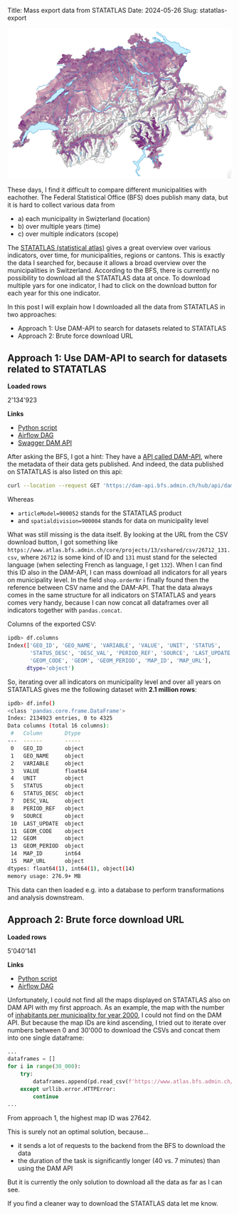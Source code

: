 Title: Mass export data from STATATLAS
Date: 2024-05-26
Slug: statatlas-export

![STATATLAS Thumbnail](../images/statatlas_thumbnail.png)

These days, I find it difficult to compare different municipalities with eachother.
The Federal Statistical Office (BFS) does publish many data, but it is hard to collect various data from

* a) each municipality in Swizterland (location)
* b) over multiple years (time)
* c) over multiple indicators (scope)

The [STATATLAS (statistical atlas)](https://www.atlas.bfs.admin.ch/de/index.html) gives a great overview over various indicators, over time, for municipalities, regions or cantons.
This is exactly the data I searched for, because it allows a broad overview over the municipalities in Switzerland.
According to the BFS, there is currently no possibility to download all the STATATLAS data at once.
To download multiple yars for one indicator, I had to click on the download button for each year for this one indicator.

In this post I will explain how I downloaded all the data from STATATLAS in two approaches:

* Approach 1: Use DAM-API to search for datasets related to STATATLAS
* Approach 2: Brute force download URL

## Approach 1: Use DAM-API to search for datasets related to STATATLAS

**Loaded rows**

2'134'923

**Links**

* [Python script](https://github.com/fbardos/homelab_elt/blob/main/homelab_airflow/dags/bfs_statatlas/run_bfs_statatlas.py)
* [Airflow DAG](https://github.com/fbardos/homelab_elt/blob/c98dbf5de5e235f5308f31ad69e531a9d50ae054/homelab_airflow/dags/bfs_statatlas/dag_bfs_statatlas.py)
* [Swagger DAM API](https://dam-api.bfs.admin.ch/hub/swagger-ui/index.html)

After asking the BFS, I got a hint: They have a [API called DAM-API](https://www.bfs.admin.ch/bfs/de/home/dienstleistungen/forschung/api/api-diffusion-dam.html), where the metadata of their data gets published.
And indeed, the data published on STATATLAS is also listed on this api:

```bash
curl --location --request GET 'https://dam-api.bfs.admin.ch/hub/api/dam/assets?articleModel=900052&spatialdivision=900004'
```

Whereas

* `articleModel=900052` stands for the STATATLAS product
* and `spatialdivision=900004` stands for data on municipality level

What was still missing is the data itself. By looking at the URL from the CSV download button, I got something like `https://www.atlas.bfs.admin.ch/core/projects/13/xshared/csv/26712_131.csv`, where `26712` is some kind of ID and `131` must stand for the selected language (when selecting French as language, I get `132`). When I can find this ID also in the DAM-API, I can mass download all indicators for all years on municipality level. In the field `shop.orderNr` i finally found then the reference between CSV name and the DAM-API.
That the data always comes in the same structure for all indicators on STATATLAS and years comes very handy, because I can now concat all dataframes over all indicators together with `pandas.concat`.

Columns of the exported CSV:
```bash
ipdb> df.columns
Index(['GEO_ID', 'GEO_NAME', 'VARIABLE', 'VALUE', 'UNIT', 'STATUS',
       'STATUS_DESC', 'DESC_VAL', 'PERIOD_REF', 'SOURCE', 'LAST_UPDATE',
       'GEOM_CODE', 'GEOM', 'GEOM_PERIOD', 'MAP_ID', 'MAP_URL'],
      dtype='object')
```

So, iterating over all indicators on municipality level and over all years on STATATLAS gives me the following dataset with **2.1 million rows**:

```bash
ipdb> df.info()
<class 'pandas.core.frame.DataFrame'>
Index: 2134923 entries, 0 to 4325
Data columns (total 16 columns):
 #   Column       Dtype  
---  ------       -----  
 0   GEO_ID       object 
 1   GEO_NAME     object 
 2   VARIABLE     object 
 3   VALUE        float64
 4   UNIT         object 
 5   STATUS       object 
 6   STATUS_DESC  object 
 7   DESC_VAL     object 
 8   PERIOD_REF   object 
 9   SOURCE       object 
 10  LAST_UPDATE  object 
 11  GEOM_CODE    object 
 12  GEOM         object 
 13  GEOM_PERIOD  object 
 14  MAP_ID       int64  
 15  MAP_URL      object 
dtypes: float64(1), int64(1), object(14)
memory usage: 276.9+ MB
```

This data can then loaded e.g. into a database to perform transformations and analysis downstream.

## Approach 2: Brute force download URL

**Loaded rows**

5'040'141

**Links**

* [Python script](https://github.com/fbardos/homelab_elt/blob/main/homelab_airflow/dags/bfs_statatlas/run_bfs_statatlas_iteration.py)
* [Airflow DAG](https://github.com/fbardos/homelab_elt/blob/main/homelab_airflow/dags/bfs_statatlas/dag_bfs_statatlas.py)

Unfortunately, I could not find all the maps displayed on STATATLAS also on DAM API with my first approach.
As an example, the map with the number of [inhabitants per municipality for year 2000](https://www.atlas.bfs.admin.ch/maps/13/de/74_72_71_70/12.html), I could not find on the DAM API.
But because the map IDs are kind ascending, I tried out to iterate over numbers between 0 and 30'000 to download the CSVs and concat them into one single dataframe:

```python
...
dataframes = []
for i in range(30_000):
    try:
        dataframes.append(pd.read_csv(f'https://www.atlas.bfs.admin.ch/core/projects/13/xshared/csv/{i}_131.csv', sep=';'))
    except urllib.error.HTTPError:
        continue
...
```

From approach 1, the highest map ID was 27642.

This is surely not an optimal solution, because...

* it sends a lot of requests to the backend from the BFS to download the data
* the duration of the task is significantly longer (40 vs. 7 minutes) than using the DAM API

But it is currently the only solution to download all the data as far as I can see.

If you find a cleaner way to download the STATATLAS data let me know.
